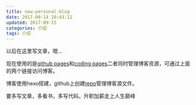 ```yaml
---
title: new-personal-blog
date: 2017-09-14 20:43:12
updated: 2017-09-15
categories: 介绍
tags: 介绍
---
```


以后在这里写文章，嗯...

现在使用的是[github pages](https://yangmutong.github.io/)和[coding pages](https://yangmutong.coding.me/)二者同时管理博客资源，可通过上面的两个链接访问博客。

博客使用hexo搭建，github上创建[repo](https://github.com/yangmutong/Blog)管理博客源文件。

要多写文章，多看书，多写代码，升职加薪走上人生巅峰